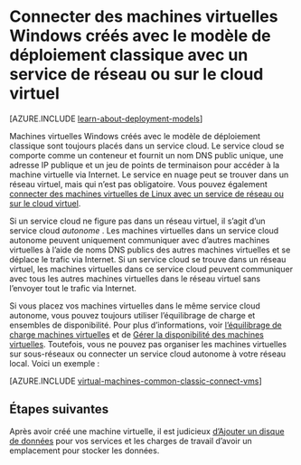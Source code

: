 <properties
    pageTitle="Connecter des machines virtuelles Windows dans un service cloud | Microsoft Azure"
    description="Connecter une machine virtuelle Windows créée avec le modèle de déploiement classique à un service cloud Azure ou le réseau virtuel."
    services="virtual-machines-windows"
    documentationCenter=""
    authors="cynthn"
    manager="timlt"
    editor=""
    tags="azure-service-management"/>

<tags
    ms.service="virtual-machines-windows"
    ms.workload="infrastructure-services"
    ms.tgt_pltfrm="vm-windows"
    ms.devlang="na"
    ms.topic="article"
    ms.date="09/27/2016"
    ms.author="cynthn"/>

# <a name="connect-windows-virtual-machines-created-with-the-classic-deployment-model-with-a-virtual-network-or-cloud-service"></a>Connecter des machines virtuelles Windows créés avec le modèle de déploiement classique avec un service de réseau ou sur le cloud virtuel

[AZURE.INCLUDE [learn-about-deployment-models](../../includes/learn-about-deployment-models-classic-include.md)]

Machines virtuelles Windows créés avec le modèle de déploiement classique sont toujours placés dans un service cloud. Le service cloud se comporte comme un conteneur et fournit un nom DNS public unique, une adresse IP publique et un jeu de points de terminaison pour accéder à la machine virtuelle via Internet. Le service en nuage peut se trouver dans un réseau virtuel, mais qui n’est pas obligatoire. Vous pouvez également [connecter des machines virtuelles de Linux avec un service de réseau ou sur le cloud virtuel](virtual-machines-linux-classic-connect-vms.md).

Si un service cloud ne figure pas dans un réseau virtuel, il s’agit d’un service cloud *autonome* . Les machines virtuelles dans un service cloud autonome peuvent uniquement communiquer avec d’autres machines virtuelles à l’aide de noms DNS publics des autres machines virtuelles et se déplace le trafic via Internet. Si un service cloud se trouve dans un réseau virtuel, les machines virtuelles dans ce service cloud peuvent communiquer avec tous les autres machines virtuelles dans le réseau virtuel sans l’envoyer tout le trafic via Internet.

Si vous placez vos machines virtuelles dans le même service cloud autonome, vous pouvez toujours utiliser l’équilibrage de charge et ensembles de disponibilité. Pour plus d’informations, voir [l’équilibrage de charge machines virtuelles](virtual-machines-windows-load-balance.md) et de [Gérer la disponibilité des machines virtuelles](virtual-machines-windows-manage-availability.md). Toutefois, vous ne pouvez pas organiser les machines virtuelles sur sous-réseaux ou connecter un service cloud autonome à votre réseau local. Voici un exemple :

[AZURE.INCLUDE [virtual-machines-common-classic-connect-vms](../../includes/virtual-machines-common-classic-connect-vms.md)]

## <a name="next-steps"></a>Étapes suivantes

Après avoir créé une machine virtuelle, il est judicieux [d’Ajouter un disque de données](virtual-machines-windows-classic-attach-disk.md) pour vos services et les charges de travail d’avoir un emplacement pour stocker les données. 